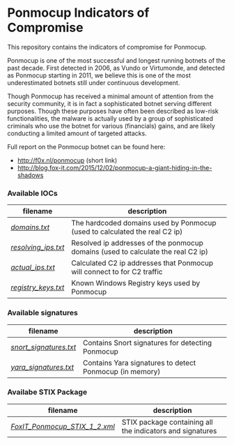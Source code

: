 Ponmocup Indicators of Compromise
==================================

This repository contains the indicators of compromise for Ponmocup.

Ponmocup is one of the most successful and longest running botnets of the past decade. First detected in 2006, as Vundo or Virtumonde, and detected as Ponmocup starting in 2011, we believe this is one of the most underestimated botnets still under continuous development.

Though Ponmocup has received a minimal amount of attention from the security community, it is in fact a sophisticated botnet serving different purposes. Though these purposes have often been described as low-risk functionalities, the malware is actually used by a group of sophisticated criminals who use the botnet for various (financials) gains, and are likely conducting a limited amount of targeted attacks.

Full report on the Ponmocup botnet can be found here:

 * http://f0x.nl/ponmocup (short link)
 * http://blog.fox-it.com/2015/12/02/ponmocup-a-giant-hiding-in-the-shadows

### Available IOCs

| filename                                      | description                                                                                              |
|-----------------------------------------------|----------------------------------------------------------------------------------------------------------|
| *[domains.txt](domains.txt)*             | The hardcoded domains used by Ponmocup (used to calculated the real C2 ip) |
| *[resolving_ips.txt](resolving_ips.txt)* | Resolved ip addresses of the ponmocup domains (used to calculate the real C2 ip) |
| *[actual_ips.txt](actual_ips.txt)*  | Calculated C2 ip addresses that Ponmocup will connect to for C2 traffic |
| *[registry_keys.txt](registry_keys.txt)* | Known Windows Registry keys used by Ponmocup |
 
### Available signatures
| filename                                      | description                                                                                              |
|-----------------------------------------------|----------------------------------------------------------------------------------------------------------|
| *[snort_signatures.txt](snort_signatures.txt)* | Contains Snort signatures for detecting Ponmocup |
| *[yara_signatures.txt](yara_signatures.txt)* | Contains Yara signatures to detect Ponmocup (in memory) |


### Availabe STIX Package
| filename                                      | description                                                                                              |
|-----------------------------------------------|------------------------------------------
| *[FoxIT_Ponmocup_STIX_1_2.xml](FoxIT_Ponmocup_STIX_1_2.xml)* | STIX package containing all the indicators and signatures |


